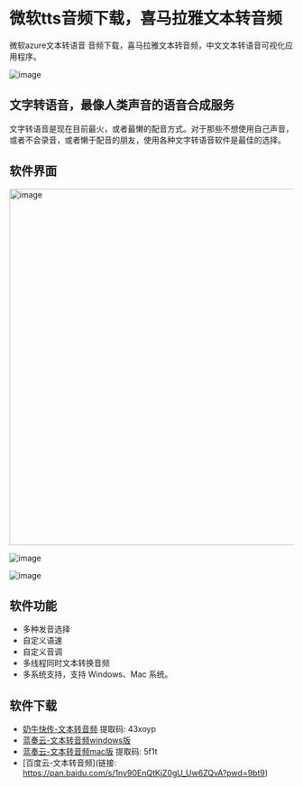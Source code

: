 # 微软tts音频下载，喜马拉雅文本转音频

微软azure文本转语音 音频下载，喜马拉雅文本转音频，中文文本转语音可视化应用程序。

![image](https://user-images.githubusercontent.com/28686832/171317095-f7af4794-54d2-4f1b-a9a0-b19d8d7899dc.png)

## 文字转语音，最像人类声音的语音合成服务

文字转语音是现在目前最火，或者最懒的配音方式。对于那些不想使用自己声音，或者不会录音，或者懒于配音的朋友，使用各种文字转语音软件是最佳的选择。

## 软件界面

<img width="632" alt="image" src="https://user-images.githubusercontent.com/28686832/171317070-14aa7ccb-ba89-4735-a0da-e5f9fefca99a.png">

![image](https://user-images.githubusercontent.com/28686832/171317153-e7351045-d018-4bad-ab9e-69a950adba4e.png)

![image](https://user-images.githubusercontent.com/28686832/171317556-9803a6d5-e688-45a8-ba4a-2777ffe777b5.png)


## 软件功能

- 多种发音选择
- 自定义语速
- 自定义音调
- 多线程同时文本转换音频
- 多系统支持，支持 Windows、Mac 系统。

## 软件下载

- [奶牛快传-文本转音频](https://cowtransfer.com/s/644dcc27967e44) 提取码: 43xoyp
- [蓝奏云-文本转音频windows版](https://jscs.lanzouw.com/ieFWK05q05wj)
- [蓝奏云-文本转音频mac版](https://jscs.lanzouw.com/ixo2Z05q05sf) 提取码: 5f1t
- [百度云-文本转音频](链接: https://pan.baidu.com/s/1ny90EnQtKjZ0gU_Uw6ZQvA?pwd=9bt9)
